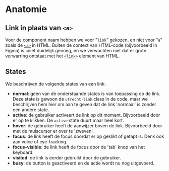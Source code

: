 <!-- @license CC0-1.0 -->

# Anatomie

## Link in plaats van `<a>`

Voor de component naam hebben we voor "`link`" gekozen, en niet voor "`a`" zoals de [`<a>`](https://html.spec.whatwg.org/multipage/text-level-semantics.html#the-a-element) in HTML. Buiten de context van HTML-code (bijvoorbeeld in Figma) is `a`niet duidelijk genoeg, en we verwachten niet dat er grote verwarring ontstaat met het [`<link>`](https://html.spec.whatwg.org/multipage/semantics.html#the-link-element) element van HTML.

## States

We beschrijven de volgende states van een link:

- **normal**: geen van de onderstaande states is van toepassing op de link. Deze state is gewoon de `utrecht-link` class in de code, maar we beschrijven hem hier om aan te geven dat de link 'normaal' is zonder een andere state.
- **active**: de gebruiker activeert de link op dit moment. Bijvoorbeeld door er op te klikken. De `active` state duurt maar heel kort.
- **hover**: de gebruiker heeft de aanwijzer boven de link. Bijvoorbeeld door met de muiscursor er over te 'zweven'.
- **focus**: de link heeft de focus doordat er op geklikt of getapt is. Denk ook aan voice of eye-tracking.
- **focus-visible**: de link heeft de focus door de 'tab' knop van het keyboard.
- **visited**: de link is eerder gebruikt door de gebruiker.
- **busy**: de button is geactiveerd en de actie wordt nu nog uitgevoerd.
